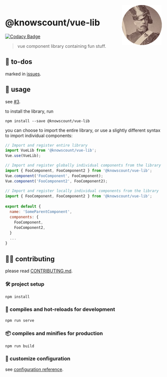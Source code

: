 <!--
 * @Date: 21/04/2021 07.23.51 +0800
 * @Author: KnowsCount
 * @LastEditTime: 24/04/2021 15.09.35 +0800
 * @FilePath: /vue-lib/README.md
-->

<!-- prettier-ignore -->
<img src="src/assets/logo.png" align="right" width="128" height="128" />

# @knowscount/vue-lib

[![Codacy Badge](https://api.codacy.com/project/badge/Grade/2e38e2e648a24e7c8ec77f37e9342365)](https://app.codacy.com/gh/KnowsCount/vue-lib?utm_source=github.com&utm_medium=referral&utm_content=KnowsCount/vue-lib&utm_campaign=Badge_Grade_Settings)

> vue component library containing fun stuff.

## 📌 to-dos

marked in [issues](https://github.com/KnowsCount/vue-lib/issues).

## 🤤 usage

see [#3](https://github.com/KnowsCount/vue-lib/issues/3).

to install the library, run

```
npm install --save @knowscount/vue-lib
```

you can choose to import the entire library, or use a slightly different syntax to import individual components:

<!-- prettier-ignore-start -->

```vue.js
// Import and register entire library
import VueLib from '@knowscount/vue-lib';
Vue.use(VueLib);
```

```vue.js
// Import and register globally individual components from the library
import { FooComponent, FooComponent2 } from '@knowscount/vue-lib';
Vue.component('FooComponent', FooComponent);
Vue.component('FooComponent2', FooComponent2);
```

```vue.js
// Import and register locally individual components from the library
import { FooComponent, FooComponent2 } from '@knowscount/vue-lib';

export default {
  name: 'SomeParentComponent',
  components: {
    FooComponent,
    FooComponent2,
  }
  ...
}
```

<!-- prettier-ignore-end -->

## 🙋‍♂️ contributing

please read [CONTRIBUTING.md](./CONTRIBUTING.md).

### 🛠 project setup

```
npm install
```

### 🔨 compiles and hot-reloads for development

```
npm run serve
```

### 📦 compiles and minifies for production

```
npm run build
```

### 🔧 customize configuration

see [configuration reference](https://cli.vuejs.org/config/).
